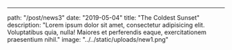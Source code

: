 ---
path: "/post/news3"
date: "2019-05-04"
title: "The Coldest Sunset"
description: "Lorem ipsum dolor sit amet, consectetur adipisicing elit. Voluptatibus quia, nulla! Maiores et perferendis eaque, exercitationem praesentium nihil."
image: "../../static/uploads/new1.png"
